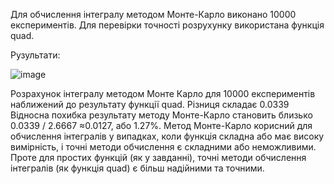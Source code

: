 
Для обчислення інтегралу методом Монте-Карло виконано 10000 експериментів.
Для перевірки точності розрухунку використана функція quad.

Рузультати:

![image](https://github.com/user-attachments/assets/bb3b3466-5a6a-4d8b-aacf-4aaecf8468dd)

Розрахунок інтегралу методом Монте Карло для 10000 експериментів наближений до результату функції quad.
Різниця складає 0.0339
Відносна похибка результату методу Монте-Карло становить близько 
0.0339 / 2.6667 ≈0.0127, або 1.27%.
Метод Монте-Карло корисний для обчислення інтегралів у випадках, коли функція складна або має високу вимірність, 
і точні методи обчислення є складними або неможливими. 
Проте для простих функцій (як у завданні), точні методи обчислення інтегралів (як функція quad) є більш надійними та точними.

